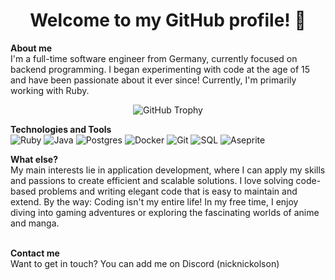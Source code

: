 <!DOCTYPE html>
<html lang="en">
<body>
  <h1 align="center">Welcome to my GitHub profile! 👋</h1>

<b>About me</b>
<br>
I'm a full-time software engineer from Germany, currently focused on backend programming. I began experimenting
with code at the age of 15 and have been passionate about it ever since! Currently, I'm primarily working with
Ruby.

  <p align="center">
    <img src="https://github-profile-trophy.vercel.app/?username=gitnickolson&title=Commits&title=Experience&title=LongTimeUser&theme=onedark" alt="GitHub Trophy" />
  </p>

<b>Technologies and Tools</b>
<br>
<img src="https://img.shields.io/badge/Ruby-CC342D?style=flat-square&logo=ruby&logoColor=white" alt="Ruby" />
<img src="https://img.shields.io/badge/Java-007396?style=flat-square&logo=java&logoColor=white" alt="Java" />
<img src="https://img.shields.io/badge/Postgres-336791?style=flat-square&logo=postgresql&logoColor=white" alt="Postgres" />
<img src="https://img.shields.io/badge/Docker-2496ED?style=flat-square&logo=docker&logoColor=white" alt="Docker" />
<img src="https://img.shields.io/badge/Git-F05032?style=flat-square&logo=git&logoColor=white" alt="Git" />
<img src="https://img.shields.io/badge/SQL-4479A1?style=flat-square&logo=sql&logoColor=white" alt="SQL" />
<img src="https://img.shields.io/badge/Aseprite-FF9D00?style=flat-square&logo=aseprite&logoColor=white" alt="Aseprite" />

<b>What else?</b>
<br>
My main interests lie in application development, where I can apply my skills and passions to create efficient and
scalable solutions. I love solving code-based problems and writing elegant code that is easy to maintain and extend. By the way: Coding isn't my entire life! In my free time, I enjoy diving into gaming adventures or exploring the fascinating worlds of anime and manga.

  <br>
  <b>Contact me</b>
  <br>
  Want to get in touch? You can add me on Discord (nicknickolson)
</body>
</html>
